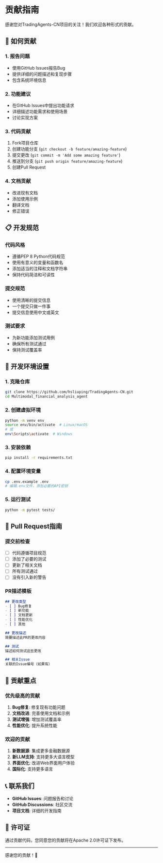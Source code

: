 # 贡献指南

感谢您对TradingAgents-CN项目的关注！我们欢迎各种形式的贡献。

## 🤝 如何贡献

### 1. 报告问题
- 使用GitHub Issues报告Bug
- 提供详细的问题描述和复现步骤
- 包含系统环境信息

### 2. 功能建议
- 在GitHub Issues中提出功能请求
- 详细描述功能需求和使用场景
- 讨论实现方案

### 3. 代码贡献
1. Fork项目仓库
2. 创建功能分支 (`git checkout -b feature/amazing-feature`)
3. 提交更改 (`git commit -m 'Add some amazing feature'`)
4. 推送到分支 (`git push origin feature/amazing-feature`)
5. 创建Pull Request

### 4. 文档贡献
- 改进现有文档
- 添加使用示例
- 翻译文档
- 修正错误

## 📋 开发规范

### 代码风格
- 遵循PEP 8 Python代码规范
- 使用有意义的变量和函数名
- 添加适当的注释和文档字符串
- 保持代码简洁和可读性

### 提交规范
- 使用清晰的提交信息
- 一个提交只做一件事
- 提交信息使用中文或英文

### 测试要求
- 为新功能添加测试用例
- 确保所有测试通过
- 保持测试覆盖率

## 🔧 开发环境设置

### 1. 克隆仓库
```bash
git clone https://github.com/hsliuping/TradingAgents-CN.git
cd Multimodal_financial_analysis_agent
```

### 2. 创建虚拟环境
```bash
python -m venv env
source env/bin/activate  # Linux/macOS
# 或
env\Scripts\activate  # Windows
```

### 3. 安装依赖
```bash
pip install -r requirements.txt
```

### 4. 配置环境变量
```bash
cp .env.example .env
# 编辑.env文件，添加必要的API密钥
```

### 5. 运行测试
```bash
python -m pytest tests/
```

## 📝 Pull Request指南

### 提交前检查
- [ ] 代码遵循项目规范
- [ ] 添加了必要的测试
- [ ] 更新了相关文档
- [ ] 所有测试通过
- [ ] 没有引入新的警告

### PR描述模板
```markdown
## 更改类型
- [ ] Bug修复
- [ ] 新功能
- [ ] 文档更新
- [ ] 性能优化
- [ ] 其他

## 更改描述
简要描述此PR的更改内容

## 测试
描述如何测试这些更改

## 相关Issue
关联的Issue编号（如果有）
```

## 🎯 贡献重点

### 优先级高的贡献
1. **Bug修复**: 修复现有功能问题
2. **文档改进**: 完善使用文档和示例
3. **测试增强**: 增加测试覆盖率
4. **性能优化**: 提升系统性能

### 欢迎的贡献
1. **新数据源**: 集成更多金融数据源
2. **新LLM支持**: 支持更多大语言模型
3. **界面优化**: 改进Web界面用户体验
4. **国际化**: 支持更多语言

## 📞 联系我们

- **GitHub Issues**: 问题报告和讨论
- **GitHub Discussions**: 社区交流
- **项目文档**: 详细的开发指南

## 📄 许可证

通过贡献代码，您同意您的贡献将在Apache 2.0许可证下发布。

---

感谢您的贡献！🎉
